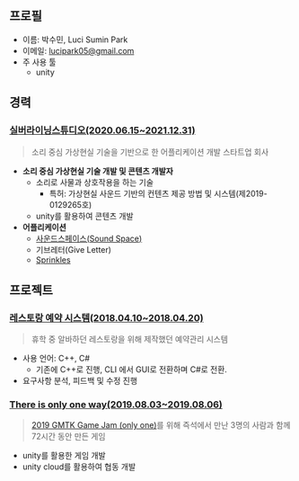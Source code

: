 ## 프로필
- 이름: 박수민, Luci Sumin Park
- 이메일: lucipark05@gmail.com
- 주 사용 툴
  - unity
  
## 경력
### [실버라이닝스튜디오(2020.06.15~2021.12.31)](https://silverliningstudio.tistory.com)
>소리 중심 가상현실 기술을 기반으로 한 어플리케이션 개발 스타트업 회사
- **소리 중심 가상현실 기술 개발 및 콘텐츠 개발자**
  - 소리로 사물과 상호작용을 하는 기술
      - 특허: 가상현실 사운드 기반의 컨텐츠 제공 방법 및 시스템(제2019-0129265호)
   - unity를 활용하여 콘텐츠 개발
- **어플리케이션**
  - [사운드스페이스(Sound Space)](https://play.google.com/store/apps/details?id=mobvr.silverliningstudio.soundspace)
  - 기브레터(Give Letter)
  - [Sprinkles](https://github.com/Luci-Park/TileFlippingGame)
   
## 프로젝트
### [레스토랑 예약 시스템(2018.04.10~2018.04.20)](https://github.com/Luci-Park/ReservationSystem)
> 휴학 중 알바하던 레스토랑을 위해 제작했던 예약관리 시스템
 - 사용 언어: C++, C#
    - 기존에 C++로 진행, CLI 에서 GUI로 전환하며 C#로 전환.
 - 요구사항 분석, 피드백 및 수정 진행
 
 ### [There is only one way(2019.08.03~2019.08.06)](https://github.com/Luci-Park/2018GMTKGameJam)
 > [2019 GMTK Game Jam (only one)](https://www.youtube.com/watch?v=o-WrQ77zUvA&t=3s)를 위해 즉석에서 만난 3명의 사람과 함께 72시간 동안 만든 게임
  - unity를 활용한 게임 개발
  - unity cloud를 활용하여 협동 개발
 
 
